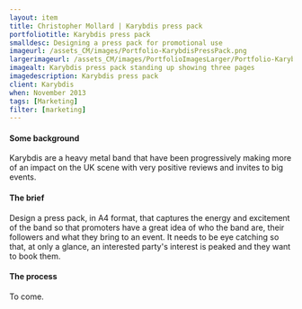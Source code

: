 ```yaml
---
layout: item
title: Christopher Mollard | Karybdis press pack
portfoliotitle: Karybdis press pack
smalldesc: Designing a press pack for promotional use
imageurl: /assets_CM/images/Portfolio-KarybdisPressPack.png
largerimageurl: /assets_CM/images/PortfolioImagesLarger/Portfolio-KarybdisPressPack.png
imagealt: Karybdis press pack standing up showing three pages
imagedescription: Karybdis press pack
client: Karybdis
when: November 2013
tags: [Marketing]
filter: [marketing]
---
```

<h4>Some background</h4>
<p>
Karybdis are a heavy metal band that have been progressively making more of an impact on the UK scene with very positive reviews and invites to big events.
</p>

<h4>The brief</h4>

<p>
Design a press pack, in A4 format, that captures the energy and excitement of the band so that promoters have a great idea of who the band are, their followers and what they bring to an event. It needs to be eye catching so that, at only a glance, an interested party's interest is peaked and they want to book them.
</p>
<h4>The process</h4>
<p>
To come.
</p>